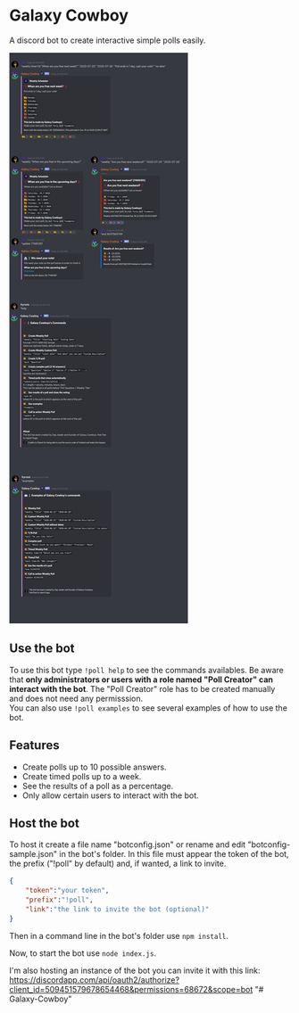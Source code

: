 # Galaxy Cowboy

A discord bot to create interactive simple polls easily.

![Image of a poll](assets/readme-image.png)


## Use the bot

To use this bot type `!poll help` to see the commands availables. Be aware that **only administrators or users with
a role named "Poll Creator" can interact with the bot**. The "Poll Creator" role has to be created manually and does not
need any permisssion.  
You can also use `!poll examples` to see several examples of how to use the bot.

## Features

- Create polls up to 10 possible answers.
- Create timed polls up to a week.
- See the results of a poll as a percentage.
- Only allow certain users to interact with the bot.

## Host the bot

To host it create a file name "botconfig.json" or rename and edit "botconfig-sample.json" in the bot's folder. In this file must appear the token of the bot, the prefix ("!poll" by default) and, if wanted, a link to invite.

```json
{
	"token":"your token",
	"prefix":"!poll",
	"link":"the link to invite the bot (optional)"
}
```

Then in a command line in the bot's folder use `npm install`.

Now, to start the bot use `node index.js`.

I'm also hosting an instance of the bot you can invite it with this link:
<https://discordapp.com/api/oauth2/authorize?client_id=509451579678654468&permissions=68672&scope=bot>
"# Galaxy-Cowboy" 
